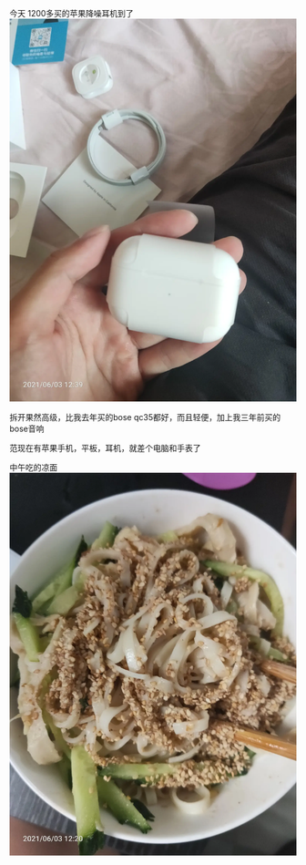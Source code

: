 今天  1200多买的苹果降噪耳机到了
![](../../img/6904315-a9b4171104c89e36.jpg)

拆开果然高级，比我去年买的bose qc35都好，而且轻便，加上我三年前买的bose音响

范现在有苹果手机，平板，耳机，就差个电脑和手表了

中午吃的凉面
![](../../img/6904315-ff8371fa4e402650.jpg)
